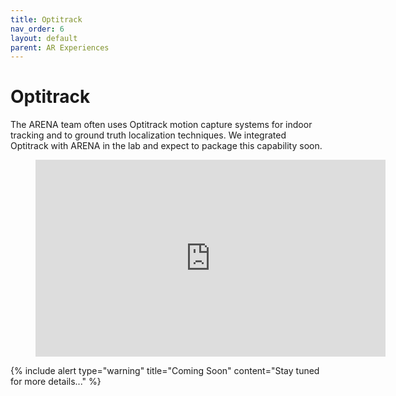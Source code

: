 ```yaml
---
title: Optitrack
nav_order: 6
layout: default
parent: AR Experiences
---
```


# Optitrack

The ARENA team often uses Optitrack motion capture systems for indoor tracking and to ground truth localization techniques. We integrated Optitrack with ARENA in the lab and expect to package this capability soon.

<figure class="video_container">
  <iframe width="560" height="315" src="https://www.youtube.com/embed/qrN2M2PBeW0" frameborder="0" allow="accelerometer; autoplay; clipboard-write; encrypted-media; gyroscope; picture-in-picture" allowfullscreen></iframe>
</figure>

{% include alert type="warning" title="Coming Soon" content="Stay tuned for more details..." %}
